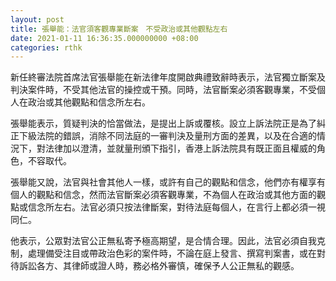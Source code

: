 ```yaml
---
layout: post
title: 張舉能：法官須客觀專業斷案　不受政治或其他觀點左右
date: 2021-01-11 16:36:35.000000000 +08:00
categories: rthk
---
```


新任終審法院首席法官張舉能在新法律年度開啟典禮致辭時表示，法官獨立斷案及判決案件時，不受其他法官的操控或干預。同時，法官斷案必須客觀專業，不受個人在政治或其他觀點和信念所左右。

張舉能表示，質疑判決的恰當做法，是提出上訴或覆核。設立上訴法院正是為了糾正下級法院的錯誤，消除不同法庭的一審判決及量刑方面的差異，以及在合適的情況下，對法律加以澄清，並就量刑頒下指引，香港上訴法院具有既正面且權威的角色，不容取代。

張舉能又說，法官與社會其他人一樣，或許有自己的觀點和信念，他們亦有權享有個人的觀點和信念，然而法官斷案必須客觀專業，不為個人在政治或其他方面的觀點或信念所左右。法官必須只按法律斷案，對待法庭每個人，在言行上都必須一視同仁。

他表示，公眾對法官公正無私寄予極高期望，是合情合理。因此，法官必須自我克制，處理備受注目或帶政治色彩的案件時，不論在庭上發言、撰寫判案書，或在對待訴訟各方、其律師或證人時，務必格外審慎，確保予人公正無私的觀感。
